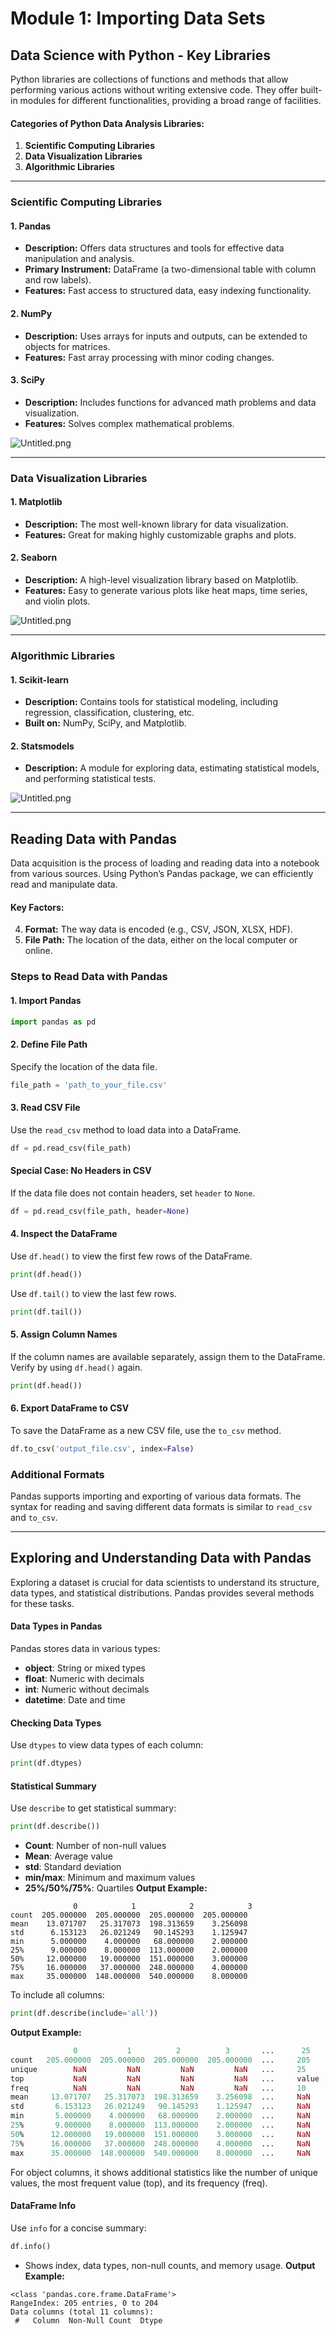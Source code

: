 

# Module 1: Importing Data Sets
## Data Science with Python - Key Libraries
Python libraries are collections of functions and methods that allow performing various actions without writing extensive code. They offer built-in modules for different functionalities, providing a broad range of facilities.
#### Categories of Python Data Analysis Libraries:
1. **Scientific Computing Libraries**
2. **Data Visualization Libraries**
3. **Algorithmic Libraries**

___
### Scientific Computing Libraries
#### 1. **Pandas**
- **Description:** Offers data structures and tools for effective data manipulation and analysis.
- **Primary Instrument:** DataFrame (a two-dimensional table with column and row labels).
- **Features:** Fast access to structured data, easy indexing functionality.
#### 2. **NumPy**
- **Description:** Uses arrays for inputs and outputs, can be extended to objects for matrices.
- **Features:** Fast array processing with minor coding changes.
#### 3. **SciPy**
- **Description:** Includes functions for advanced math problems and data visualization.
- **Features:** Solves complex mathematical problems.

![Untitled.png](https://prod-files-secure.s3.us-west-2.amazonaws.com/03e82b26-cccb-4906-bb56-adabcbdc0655/997ac361-58a8-4f04-bb0f-79fea4baa761/Untitled.png?X-Amz-Algorithm=AWS4-HMAC-SHA256&X-Amz-Content-Sha256=UNSIGNED-PAYLOAD&X-Amz-Credential=ASIAZI2LB466RZYCE276%2F20250204%2Fus-west-2%2Fs3%2Faws4_request&X-Amz-Date=20250204T221352Z&X-Amz-Expires=3600&X-Amz-Security-Token=IQoJb3JpZ2luX2VjEB4aCXVzLXdlc3QtMiJGMEQCIDSCVGMRKVYOduFx%2FFFzXFKKgCvQgfpbUvtMQHJrDAgZAiBWsLXKO1mBtLOTlLRMdckKTm0qB%2Fmd8OCPTT%2FGQZvWCir%2FAwg3EAAaDDYzNzQyMzE4MzgwNSIMt7IiccMZu%2FuMcDckKtwDQvuP3uJqX3ABqTBZl4rqbNwU88KKmpTjf3ZfpUcHAwYQOpDjAuo9eA6ChbL%2Fm%2Bff%2FmIgjC4pP0mULn7PwCDs18U5Mr5eqzsMmCkApnHucV%2FfawhFq2jltAxgGTfoegacbmHSUT5KLU5JQCXDj12ahOyhDhbvSKswwbX2YaYOQpY4ni8UtqXguWpC81eu7NKetCbpflkPbYJ%2FDDRIlO7X5mqTZUuuVavQioOxcozN0VL%2FzmpzoXPrP%2FFIUUPno5LKt6BqIoq9Zl7B3pqhnST%2B0UTZJHDyIq0gNW2erE6iT45aCkL%2BPI3H5eUB0jpZXXAI7mzYbA%2FxXak33IK8ScnjNB%2FKb80D33be8Vzv%2F8vknYJsawnVH9uVBfrfMsPxTlECmZt%2FJAPBVpC2K9NdNTeuO4%2BNmeeld6wYU0pxiYjPX5HTzHTyaJ2vPBY78cliMN6iF3VNdHU2llkQoJPXa%2Brb%2Fa3gTnjC0KrSbAUBctTTA%2BUf2S4Y7QYGhF%2FbsIOnYyPAVA3Mcj6oFGIp7DjJqnH0JLSNfNUVNVy%2BQJqlUPnM6wNCYAJ%2F%2F2KwK37y3U0n59nUfaDiLcv0B5d278Yi8VoZrSMms%2BoomljsI2R2np6AXdPLpF6IR53vZT8Zw%2B4wk5SKvQY6pgF3SYcikDFLIuzriAWR0fO0pZGvQFxJszd%2BvDFcttK62VU8%2FQ2CiHgcgjw%2F8z9Ff4cYgpda4dLFumjEjV8E04bzevah6ukSpG5fAghpQdQTw12wc%2BNLiKFf4PMpyAyfXRz0PLnayGEdceW901dbrTPp71KfECsNOw3UYCjMtIGo1VQJ3%2BZS6w4DitvhkgB0CEprkIp1ejSjMFnL25wdoYY48wJe5HDO&X-Amz-Signature=c80e410024eb9188ffe588a5299878d5b14039a3480737dc962f752213596586&X-Amz-SignedHeaders=host&x-id=GetObject)
___
### Data Visualization Libraries
#### 1. **Matplotlib**
- **Description:** The most well-known library for data visualization.
- **Features:** Great for making highly customizable graphs and plots.
#### 2. **Seaborn**
- **Description:** A high-level visualization library based on Matplotlib.
- **Features:** Easy to generate various plots like heat maps, time series, and violin plots.

![Untitled.png](https://prod-files-secure.s3.us-west-2.amazonaws.com/03e82b26-cccb-4906-bb56-adabcbdc0655/733d1e42-5a53-4fd8-90c1-3d85254369a6/Untitled.png?X-Amz-Algorithm=AWS4-HMAC-SHA256&X-Amz-Content-Sha256=UNSIGNED-PAYLOAD&X-Amz-Credential=ASIAZI2LB466ZK2EMV6W%2F20250204%2Fus-west-2%2Fs3%2Faws4_request&X-Amz-Date=20250204T221351Z&X-Amz-Expires=3600&X-Amz-Security-Token=IQoJb3JpZ2luX2VjEB4aCXVzLXdlc3QtMiJIMEYCIQD0mPsL4Fw9avVPHvFq4PLu%2BBdpnNoo%2FlhcgeeBN9rPjQIhAJjAF8NH82tHIi1FtLoFJ%2FYXMbrBSw55R%2FoupC0Pcm9pKv8DCDcQABoMNjM3NDIzMTgzODA1IgzYeeRt609vHN42TQIq3AMB125iY1BldGQWi7akpY%2Bbpkylpnn92We8IXRGs%2Bsp2PT8EYmMCzyUnd8Y8OrM0Mh8QmfZuMIm501%2BqOVcHLnhug0MWYGqOjr9JaBkhUdWD5nPEhBQFGs5Owq2ZPqvnzjvW66pwH3Ki%2FlI%2BWulMYW%2FbxE61FHx%2FkPieOLXco8C2B3M3VHDFHCFpV%2BgrcZ3n9hiIO9C87GR83IIJYDD%2FwUw2P3vUdd4OsQzVF9KIS%2B8DJQFWnMY9yeyyQ2lgoadDzG69KQbCARUbhvO5E%2BymY8IDssnQFIPMJe9roUo6FFzSR5Mud2LiLgopfq%2BI9O2OwEGufStG25TyDVQRkT8GOPyNfy6r2%2BaI8KNunPIzI5rntxVwaFiDyxQIkWfhE8gFn1caaNaGTmBTj8T6m9OWHo12Ae1EN%2BJQOiGfhCYKmNRrpzHaMifx0zlqq6Bj%2BT%2FLnfmFQrSO7%2FbjgxHOhzv5%2FZqL1d26kXCVpqNCt4GSgi18mKfgo9aJJy3DWO%2B7TnWkX%2B5ryLTgh8A3acat172AcuopDoJx6gEJqv6y5iI5t9g%2F4WndWgY3sYdt9yUDtLffyh0OOmFzWgcXzJZ7hoZy92HnQchKlGFQfua%2Bm%2F%2F3b4uwbfiflb4MVK%2B7Pj1VjDflIq9BjqkAbezpQwnV3xbdX3HHPYrxFr4KIr3OYmoB0gL4s6KBfQmBxV%2B%2Bd9McUdNhTYxuYvwR5wQo73CVg4YISQxDWdmOZHgmXJJOfOmKiVBr0e9wITpz8dx%2ByhyIopkx%2BS3S5M4%2BRkzWJxvn11xGwpG0XCVvnYGS9AVsPfNr7g8%2F19x0I5FkfUYpFGQ%2FluujQTCfSqW5k6y7J4mUOiY83o7yNpSZ00E0FuF&X-Amz-Signature=5c3f1ead4c384e2527c1d482bf9ba16c2b62c2d4f63892602cf6b315de7147d9&X-Amz-SignedHeaders=host&x-id=GetObject)
___
### Algorithmic Libraries
#### 1. **Scikit-learn**
- **Description:** Contains tools for statistical modeling, including regression, classification, clustering, etc.
- **Built on:** NumPy, SciPy, and Matplotlib.
#### 2. **Statsmodels**
- **Description:** A module for exploring data, estimating statistical models, and performing statistical tests.

![Untitled.png](https://prod-files-secure.s3.us-west-2.amazonaws.com/03e82b26-cccb-4906-bb56-adabcbdc0655/c62885f5-417d-4179-834f-d68f8f2bdf39/Untitled.png?X-Amz-Algorithm=AWS4-HMAC-SHA256&X-Amz-Content-Sha256=UNSIGNED-PAYLOAD&X-Amz-Credential=ASIAZI2LB466ZK2EMV6W%2F20250204%2Fus-west-2%2Fs3%2Faws4_request&X-Amz-Date=20250204T221351Z&X-Amz-Expires=3600&X-Amz-Security-Token=IQoJb3JpZ2luX2VjEB4aCXVzLXdlc3QtMiJIMEYCIQD0mPsL4Fw9avVPHvFq4PLu%2BBdpnNoo%2FlhcgeeBN9rPjQIhAJjAF8NH82tHIi1FtLoFJ%2FYXMbrBSw55R%2FoupC0Pcm9pKv8DCDcQABoMNjM3NDIzMTgzODA1IgzYeeRt609vHN42TQIq3AMB125iY1BldGQWi7akpY%2Bbpkylpnn92We8IXRGs%2Bsp2PT8EYmMCzyUnd8Y8OrM0Mh8QmfZuMIm501%2BqOVcHLnhug0MWYGqOjr9JaBkhUdWD5nPEhBQFGs5Owq2ZPqvnzjvW66pwH3Ki%2FlI%2BWulMYW%2FbxE61FHx%2FkPieOLXco8C2B3M3VHDFHCFpV%2BgrcZ3n9hiIO9C87GR83IIJYDD%2FwUw2P3vUdd4OsQzVF9KIS%2B8DJQFWnMY9yeyyQ2lgoadDzG69KQbCARUbhvO5E%2BymY8IDssnQFIPMJe9roUo6FFzSR5Mud2LiLgopfq%2BI9O2OwEGufStG25TyDVQRkT8GOPyNfy6r2%2BaI8KNunPIzI5rntxVwaFiDyxQIkWfhE8gFn1caaNaGTmBTj8T6m9OWHo12Ae1EN%2BJQOiGfhCYKmNRrpzHaMifx0zlqq6Bj%2BT%2FLnfmFQrSO7%2FbjgxHOhzv5%2FZqL1d26kXCVpqNCt4GSgi18mKfgo9aJJy3DWO%2B7TnWkX%2B5ryLTgh8A3acat172AcuopDoJx6gEJqv6y5iI5t9g%2F4WndWgY3sYdt9yUDtLffyh0OOmFzWgcXzJZ7hoZy92HnQchKlGFQfua%2Bm%2F%2F3b4uwbfiflb4MVK%2B7Pj1VjDflIq9BjqkAbezpQwnV3xbdX3HHPYrxFr4KIr3OYmoB0gL4s6KBfQmBxV%2B%2Bd9McUdNhTYxuYvwR5wQo73CVg4YISQxDWdmOZHgmXJJOfOmKiVBr0e9wITpz8dx%2ByhyIopkx%2BS3S5M4%2BRkzWJxvn11xGwpG0XCVvnYGS9AVsPfNr7g8%2F19x0I5FkfUYpFGQ%2FluujQTCfSqW5k6y7J4mUOiY83o7yNpSZ00E0FuF&X-Amz-Signature=9da459a70acf9ffb17f998e5f1d66686618c37d6709cba54f688da5bbba8d5b6&X-Amz-SignedHeaders=host&x-id=GetObject)
___
## Reading Data with Pandas
Data acquisition is the process of loading and reading data into a notebook from various sources. Using Python’s Pandas package, we can efficiently read and manipulate data.
#### Key Factors:
4. **Format:** The way data is encoded (e.g., CSV, JSON, XLSX, HDF).
5. **File Path:** The location of the data, either on the local computer or online.
### Steps to Read Data with Pandas
#### 1. **Import Pandas**
```python
import pandas as pd
```
#### 2. **Define File Path**
Specify the location of the data file.
```python
file_path = 'path_to_your_file.csv'
```
#### 3. **Read CSV File**
Use the `read_csv` method to load data into a DataFrame.
```python
df = pd.read_csv(file_path)
```
#### Special Case: No Headers in CSV
If the data file does not contain headers, set `header` to `None`.
```python
df = pd.read_csv(file_path, header=None)
```
#### 4. **Inspect the DataFrame**
Use `df.head()` to view the first few rows of the DataFrame.
```python
print(df.head())
```
Use `df.tail()` to view the last few rows.
```python
print(df.tail())
```
#### 5. **Assign Column Names**
If the column names are available separately, assign them to the DataFrame.
Verify by using `df.head()` again.
```python
print(df.head())
```
#### 6. **Export DataFrame to CSV**
To save the DataFrame as a new CSV file, use the `to_csv` method.
```python
df.to_csv('output_file.csv', index=False)
```
### Additional Formats
Pandas supports importing and exporting of various data formats. The syntax for reading and saving different data formats is similar to `read_csv` and `to_csv`.
___
## Exploring and Understanding Data with Pandas
Exploring a dataset is crucial for data scientists to understand its structure, data types, and statistical distributions. Pandas provides several methods for these tasks.
#### Data Types in Pandas
Pandas stores data in various types:
- **object**: String or mixed types
- **float**: Numeric with decimals
- **int**: Numeric without decimals
- **datetime**: Date and time
#### Checking Data Types
Use `dtypes` to view data types of each column:
```python
print(df.dtypes)
```
#### Statistical Summary
Use `describe` to get statistical summary:
```python
print(df.describe())
```
- **Count**: Number of non-null values
- **Mean**: Average value
- **std**: Standard deviation
- **min/max**: Minimum and maximum values
- **25%/50%/75%**: Quartiles
**Output Example:**
```plain text
              0            1            2            3
count  205.000000  205.000000  205.000000  205.000000
mean    13.071707   25.317073  198.313659    3.256098
std      6.153123   26.021249   90.145293    1.125947
min      5.000000    4.000000   68.000000    2.000000
25%      9.000000    8.000000  113.000000    2.000000
50%     12.000000   19.000000  151.000000    3.000000
75%     16.000000   37.000000  248.000000    4.000000
max     35.000000  148.000000  540.000000    8.000000
```
To include all columns:
```python
print(df.describe(include='all'))
```
**Output Example:**
```r
              0           1          2          3       ...      25       26       27
count   205.000000  205.000000  205.000000  205.000000  ...     205      205      205
unique        NaN         NaN         NaN         NaN   ...     25       25       25
top           NaN         NaN         NaN         NaN   ...     value    value    value
freq          NaN         NaN         NaN         NaN   ...     10       10       10
mean     13.071707   25.317073  198.313659    3.256098  ...     NaN      NaN      NaN
std       6.153123   26.021249   90.145293    1.125947  ...     NaN      NaN      NaN
min       5.000000    4.000000   68.000000    2.000000  ...     NaN      NaN      NaN
25%       9.000000    8.000000  113.000000    2.000000  ...     NaN      NaN      NaN
50%      12.000000   19.000000  151.000000    3.000000  ...     NaN      NaN      NaN
75%      16.000000   37.000000  248.000000    4.000000  ...     NaN      NaN      NaN
max      35.000000  148.000000  540.000000    8.000000  ...     NaN      NaN      NaN
```
For object columns, it shows additional statistics like the number of unique values, the most frequent value (top), and its frequency (freq).
#### DataFrame Info
Use `info` for a concise summary:
```python
df.info()
```
- Shows index, data types, non-null counts, and memory usage.
**Output Example:**
```less
<class 'pandas.core.frame.DataFrame'>
RangeIndex: 205 entries, 0 to 204
Data columns (total 11 columns):
 #   Column  Non-Null Count  Dtype
